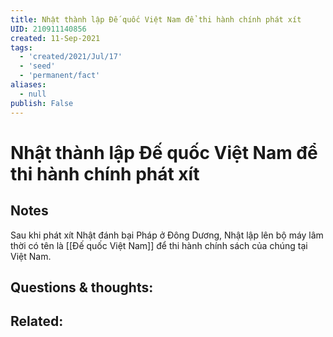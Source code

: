 ```yaml
---
title: Nhật thành lập Đế quốc Việt Nam để thi hành chính phát xít
UID: 210911140856
created: 11-Sep-2021
tags:
  - 'created/2021/Jul/17'
  - 'seed'
  - 'permanent/fact'
aliases:
  - null
publish: False
---
```

# Nhật thành lập Đế quốc Việt Nam để thi hành chính phát xít

## Notes
Sau khi phát xít Nhật đánh bại Pháp ở Đông Dương, Nhật lập lên bộ máy lâm thời có tên là [[Đế quốc Việt Nam]] để thi hành chính sách của chúng tại Việt Nam.

## Questions & thoughts:

## Related:
